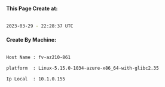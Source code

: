 
   
#### This Page Create at:

```bash

2023-03-29 - 22:28:37 UTC

```

#### Create By Machine:

```bash

Host Name : fv-az210-861

platform  : Linux-5.15.0-1034-azure-x86_64-with-glibc2.35

Ip Local  : 10.1.0.155

```


